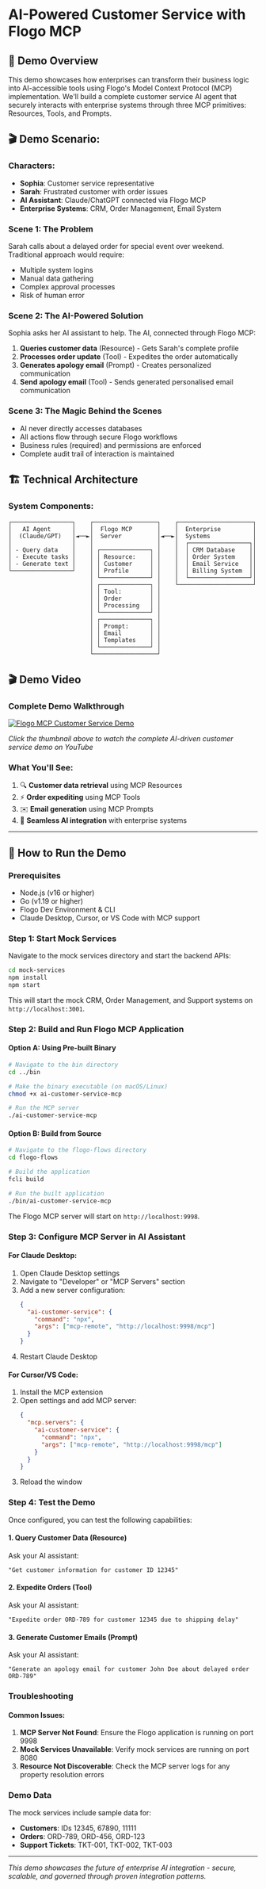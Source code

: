 # AI-Powered Customer Service  with Flogo MCP

## 🎯 Demo Overview

This demo showcases how enterprises can transform their business logic into AI-accessible tools using Flogo's Model Context Protocol (MCP) implementation. We'll build a complete customer service AI agent that securely interacts with enterprise systems through three MCP primitives: Resources, Tools, and Prompts.


## 🎬 Demo Scenario: 
### **Characters**:
- **Sophia**: Customer service representative
- **Sarah**: Frustrated customer with order issues
- **AI Assistant**: Claude/ChatGPT connected via Flogo MCP
- **Enterprise Systems**: CRM, Order Management, Email System

### **Scene 1: The Problem**
Sarah calls about a delayed order for special event over weekend. Traditional approach would require:
- Multiple system logins
- Manual data gathering
- Complex approval processes
- Risk of human error

### **Scene 2: The AI-Powered Solution**
Sophia asks her AI assistant to help. The AI, connected through Flogo MCP:
1. **Queries customer data** (Resource) - Gets Sarah's complete profile
2. **Processes order update** (Tool) - Expedites the order automatically
3. **Generates apology email** (Prompt) - Creates personalized communication
4. **Send apology email** (Tool) - Sends generated personalised email communication

### **Scene 3: The Magic Behind the Scenes**
- AI never directly accesses databases
- All actions flow through secure Flogo workflows
- Business rules (required) and permissions are enforced
- Complete audit trail of interaction is maintained

## 🏗️ Technical Architecture

### **System Components**:
```
┌─────────────────┐    ┌──────────────────┐    ┌─────────────────────┐
│   AI Agent      │    │  Flogo MCP       │    │  Enterprise         │
│  (Claude/GPT)   │◄──►│  Server          │◄──►│  Systems            │
│                 │    │                  │    │  ┌─────────────────┐│
│ - Query data    │    │ ┌──────────────┐ │    │  │ CRM Database    ││
│ - Execute tasks │    │ │ Resource:    │ │    │  │ Order System    ││
│ - Generate text │    │ │ Customer     │ │    │  │ Email Service   ││
└─────────────────┘    │ │ Profile      │ │    │  │ Billing System  ││
                       │ └──────────────┘ │    │  └─────────────────┘│
                       │ ┌──────────────┐ │    └─────────────────────┘
                       │ │ Tool:        │ │
                       │ │ Order        │ │
                       │ │ Processing   │ │
                       │ └──────────────┘ │
                       │ ┌──────────────┐ │
                       │ │ Prompt:      │ │
                       │ │ Email        │ │
                       │ │ Templates    │ │
                       │ └──────────────┘ │
                       └──────────────────┘
```


## 🎬 Demo Video

### Complete Demo Walkthrough

[![Flogo MCP Customer Service Demo](https://img.youtube.com/vi/-XZ6GThtzLE/maxresdefault.jpg)](https://www.youtube.com/watch?v=-XZ6GThtzLE)

*Click the thumbnail above to watch the complete AI-driven customer service demo on YouTube*

### What You'll See:
1. 🔍 **Customer data retrieval** using MCP Resources
2. ⚡ **Order expediting** using MCP Tools  
3. ✉️ **Email generation** using MCP Prompts
4. 🔗 **Seamless AI integration** with enterprise systems

---

## 🚀 How to Run the Demo

### Prerequisites
- Node.js (v16 or higher)
- Go (v1.19 or higher) 
- Flogo Dev Environment & CLI
- Claude Desktop, Cursor, or VS Code with MCP support

### Step 1: Start Mock Services
Navigate to the mock services directory and start the backend APIs:

```bash
cd mock-services
npm install
npm start
```

This will start the mock CRM, Order Management, and Support systems on `http://localhost:3001`.

### Step 2: Build and Run Flogo MCP Application

#### Option A: Using Pre-built Binary
```bash
# Navigate to the bin directory
cd ../bin

# Make the binary executable (on macOS/Linux)
chmod +x ai-customer-service-mcp

# Run the MCP server
./ai-customer-service-mcp
```

#### Option B: Build from Source
```bash
# Navigate to the flogo-flows directory
cd flogo-flows

# Build the application
fcli build

# Run the built application
./bin/ai-customer-service-mcp
```

The Flogo MCP server will start on `http://localhost:9998`.

### Step 3: Configure MCP Server in AI Assistant

#### For Claude Desktop:
1. Open Claude Desktop settings
2. Navigate to "Developer" or "MCP Servers" section
3. Add a new server configuration:
   ```json
   {
     "ai-customer-service": {
       "command": "npx",
       "args": ["mcp-remote", "http://localhost:9998/mcp"]
     }
   }
   ```
4. Restart Claude Desktop

#### For Cursor/VS Code:
1. Install the MCP extension
2. Open settings and add MCP server:
   ```json
   {
     "mcp.servers": {
       "ai-customer-service": {
         "command": "npx", 
         "args": ["mcp-remote", "http://localhost:9998/mcp"]
       }
     }
   }
   ```
3. Reload the window

### Step 4: Test the Demo

Once configured, you can test the following capabilities:

#### 1. Query Customer Data (Resource)
Ask your AI assistant:
```
"Get customer information for customer ID 12345"
```

#### 2. Expedite Orders (Tool)
Ask your AI assistant:
```
"Expedite order ORD-789 for customer 12345 due to shipping delay"
```

#### 3. Generate Customer Emails (Prompt)
Ask your AI assistant:
```
"Generate an apology email for customer John Doe about delayed order ORD-789"
```

### Troubleshooting

#### Common Issues:
1. **MCP Server Not Found**: Ensure the Flogo application is running on port 9998
2. **Mock Services Unavailable**: Verify mock services are running on port 8080
3. **Resource Not Discoverable**: Check the MCP server logs for any property resolution errors



### Demo Data
The mock services include sample data for:
- **Customers**: IDs 12345, 67890, 11111
- **Orders**: ORD-789, ORD-456, ORD-123  
- **Support Tickets**: TKT-001, TKT-002, TKT-003




---

*This demo showcases the future of enterprise AI integration - secure, scalable, and governed through proven integration patterns.*
